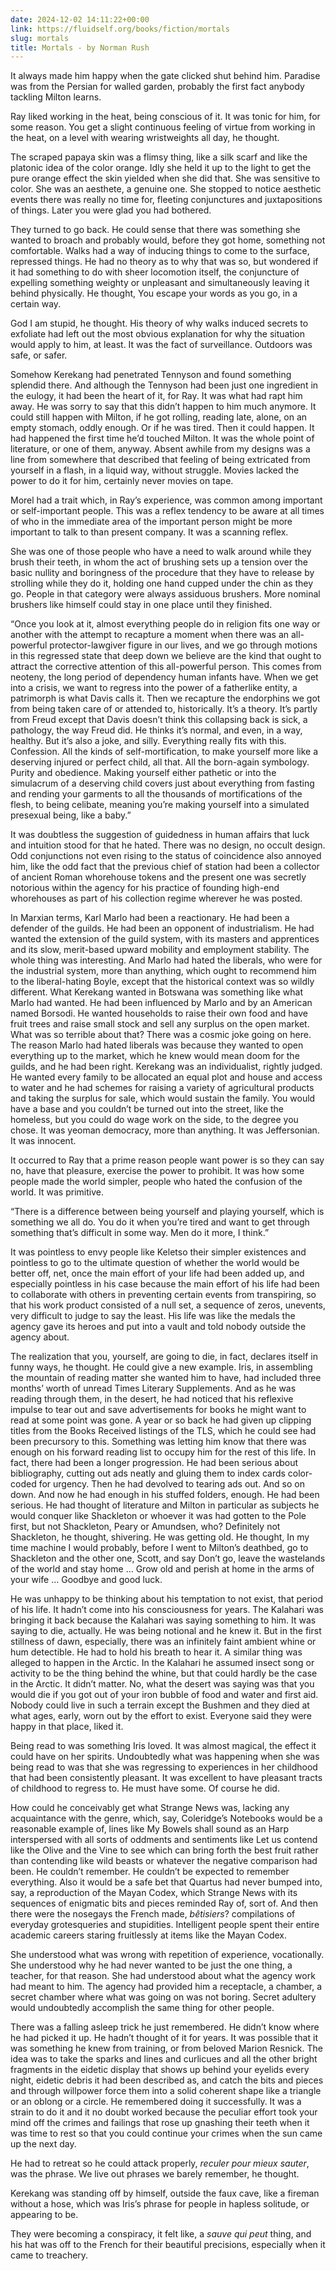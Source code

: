 ```yaml
---
date: 2024-12-02 14:11:22+00:00
link: https://fluidself.org/books/fiction/mortals
slug: mortals
title: Mortals - by Norman Rush
---
```


It always made him happy when the gate clicked shut behind him. Paradise was from the Persian for walled garden, probably the first fact anybody tackling Milton learns.

Ray liked working in the heat, being conscious of it. It was tonic for him, for some reason. You get a slight continuous feeling of virtue from working in the heat, on a level with wearing wristweights all day, he thought.

The scraped papaya skin was a flimsy thing, like a silk scarf and like the platonic idea of the color orange. Idly she held it up to the light to get the pure orange effect the skin yielded when she did that. She was sensitive to color. She was an aesthete, a genuine one. She stopped to notice aesthetic events there was really no time for, fleeting conjunctures and juxtapositions of things. Later you were glad you had bothered.

They turned to go back. He could sense that there was something she wanted to broach and probably would, before they got home, something not comfortable. Walks had a way of inducing things to come to the surface, repressed things. He had no theory as to why that was so, but wondered if it had something to do with sheer locomotion itself, the conjuncture of expelling something weighty or unpleasant and simultaneously leaving it behind physically. He thought, You escape your words as you go, in a certain way.

God I am stupid, he thought. His theory of why walks induced secrets to exfoliate had left out the most obvious explanation for why the situation would apply to him, at least. It was the fact of surveillance. Outdoors was safe, or safer.

Somehow Kerekang had penetrated Tennyson and found something splendid there. And although the Tennyson had been just one ingredient in the eulogy, it had been the heart of it, for Ray. It was what had rapt him away. He was sorry to say that this didn’t happen to him much anymore. It could still happen with Milton, if he got rolling, reading late, alone, on an empty stomach, oddly enough. Or if he was tired. Then it could happen. It had happened the first time he’d touched Milton. It was the whole point of literature, or one of them, anyway. Absent awhile from my designs was a line from somewhere that described that feeling of being extricated from yourself in a flash, in a liquid way, without struggle. Movies lacked the power to do it for him, certainly never movies on tape.

Morel had a trait which, in Ray’s experience, was common among important or self-important people. This was a reflex tendency to be aware at all times of who in the immediate area of the important person might be more important to talk to than present company. It was a scanning reflex.

She was one of those people who have a need to walk around while they brush their teeth, in whom the act of brushing sets up a tension over the basic nullity and boringness of the procedure that they have to release by strolling while they do it, holding one hand cupped under the chin as they go. People in that category were always assiduous brushers. More nominal brushers like himself could stay in one place until they finished.

“Once you look at it, almost everything people do in religion fits one way or another with the attempt to recapture a moment when there was an all-powerful protector-lawgiver figure in our lives, and we go through motions in this regressed state that deep down we believe are the kind that ought to attract the corrective attention of this all-powerful person. This comes from neoteny, the long period of dependency human infants have. When we get into a crisis, we want to regress into the power of a fatherlike entity, a patrimorph is what Davis calls it. Then we recapture the endorphins we got from being taken care of or attended to, historically. It’s a theory. It’s partly from Freud except that Davis doesn’t think this collapsing back is sick, a pathology, the way Freud did. He thinks it’s normal, and even, in a way, healthy. But it’s also a joke, and silly. Everything really fits with this. Confession. All the kinds of self-mortification, to make yourself more like a deserving injured or perfect child, all that. All the born-again symbology. Purity and obedience. Making yourself either pathetic or into the simulacrum of a deserving child covers just about everything from fasting and rending your garments to all the thousands of mortifications of the flesh, to being celibate, meaning you’re making yourself into a simulated presexual being, like a baby.”

It was doubtless the suggestion of guidedness in human affairs that luck and intuition stood for that he hated. There was no design, no occult design. Odd conjunctions not even rising to the status of coincidence also annoyed him, like the odd fact that the previous chief of station had been a collector of ancient Roman whorehouse tokens and the present one was secretly notorious within the agency for his practice of founding high-end whorehouses as part of his collection regime wherever he was posted.

In Marxian terms, Karl Marlo had been a reactionary. He had been a defender of the guilds. He had been an opponent of industrialism. He had wanted the extension of the guild system, with its masters and apprentices and its slow, merit-based upward mobility and employment stability. The whole thing was interesting. And Marlo had hated the liberals, who were for the industrial system, more than anything, which ought to recommend him to the liberal-hating Boyle, except that the historical context was so wildly different. What Kerekang wanted in Botswana was something like what Marlo had wanted. He had been influenced by Marlo and by an American named Borsodi. He wanted households to raise their own food and have fruit trees and raise small stock and sell any surplus on the open market. What was so terrible about that? There was a cosmic joke going on here. The reason Marlo had hated liberals was because they wanted to open everything up to the market, which he knew would mean doom for the guilds, and he had been right. Kerekang was an individualist, rightly judged. He wanted every family to be allocated an equal plot and house and access to water and he had schemes for raising a variety of agricultural products and taking the surplus for sale, which would sustain the family. You would have a base and you couldn’t be turned out into the street, like the homeless, but you could do wage work on the side, to the degree you chose. It was yeoman democracy, more than anything. It was Jeffersonian. It was innocent.

It occurred to Ray that a prime reason people want power is so they can say no, have that pleasure, exercise the power to prohibit. It was how some people made the world simpler, people who hated the confusion of the world. It was primitive.

“There is a difference between being yourself and playing yourself, which is something we all do. You do it when you’re tired and want to get through something that’s difficult in some way. Men do it more, I think.”

It was pointless to envy people like Keletso their simpler existences and pointless to go to the ultimate question of whether the world would be better off, net, once the main effort of your life had been added up, and especially pointless in his case because the main effort of his life had been to collaborate with others in preventing certain events from transpiring, so that his work product consisted of a null set, a sequence of zeros, unevents, very difficult to judge to say the least. His life was like the medals the agency gave its heroes and put into a vault and told nobody outside the agency about.

The realization that you, yourself, are going to die, in fact, declares itself in funny ways, he thought. He could give a new example. Iris, in assembling the mountain of reading matter she wanted him to have, had included three months’ worth of unread Times Literary Supplements. And as he was reading through them, in the desert, he had noticed that his reflexive impulse to tear out and save advertisements for books he might want to read at some point was gone. A year or so back he had given up clipping titles from the Books Received listings of the TLS, which he could see had been precursory to this. Something was letting him know that there was enough on his forward reading list to occupy him for the rest of this life. In fact, there had been a longer progression. He had been serious about bibliography, cutting out ads neatly and gluing them to index cards color-coded for urgency. Then he had devolved to tearing ads out. And so on down. And now he had enough in his stuffed folders, enough. He had been serious. He had thought of literature and Milton in particular as subjects he would conquer like Shackleton or whoever it was had gotten to the Pole first, but not Shackleton, Peary or Amundsen, who? Definitely not Shackleton, he thought, shivering. He was getting old. He thought, In my time machine I would probably, before I went to Milton’s deathbed, go to Shackleton and the other one, Scott, and say Don’t go, leave the wastelands of the world and stay home … Grow old and perish at home in the arms of your wife … Goodbye and good luck.

He was unhappy to be thinking about his temptation to not exist, that period of his life. It hadn’t come into his consciousness for years. The Kalahari was bringing it back because the Kalahari was saying something to him. It was saying to die, actually. He was being notional and he knew it. But in the first stillness of dawn, especially, there was an infinitely faint ambient whine or hum detectible. He had to hold his breath to hear it. A similar thing was alleged to happen in the Arctic. In the Kalahari he assumed insect song or activity to be the thing behind the whine, but that could hardly be the case in the Arctic. It didn’t matter. No, what the desert was saying was that you would die if you got out of your iron bubble of food and water and first aid. Nobody could live in such a terrain except the Bushmen and they died at what ages, early, worn out by the effort to exist. Everyone said they were happy in that place, liked it.

Being read to was something Iris loved. It was almost magical, the effect it could have on her spirits. Undoubtedly what was happening when she was being read to was that she was regressing to experiences in her childhood that had been consistently pleasant. It was excellent to have pleasant tracts of childhood to regress to. He must have some. Of course he did.

How could he conceivably get what Strange News was, lacking any acquaintance with the genre, which, say, Coleridge’s Notebooks would be a reasonable example of, lines like My Bowels shall sound as an Harp interspersed with all sorts of oddments and sentiments like Let us contend like the Olive and the Vine to see which can bring forth the best fruit rather than contending like wild beasts or whatever the negative comparison had been. He couldn’t remember. He couldn’t be expected to remember everything. Also it would be a safe bet that Quartus had never bumped into, say, a reproduction of the Mayan Codex, which Strange News with its sequences of enigmatic bits and pieces reminded Ray of, sort of. And then there were the nosegays the French made, _bêtisiers_? compilations of everyday grotesqueries and stupidities. Intelligent people spent their entire academic careers staring fruitlessly at items like the Mayan Codex.

She understood what was wrong with repetition of experience, vocationally. She understood why he had never wanted to be just the one thing, a teacher, for that reason. She had understood about what the agency work had meant to him. The agency had provided him a receptacle, a chamber, a secret chamber where what was going on was not boring. Secret adultery would undoubtedly accomplish the same thing for other people.

There was a falling asleep trick he just remembered. He didn’t know where he had picked it up. He hadn’t thought of it for years. It was possible that it was something he knew from training, or from beloved Marion Resnick. The idea was to take the sparks and lines and curlicues and all the other bright fragments in the eidetic display that shows up behind your eyelids every night, eidetic debris it had been described as, and catch the bits and pieces and through willpower force them into a solid coherent shape like a triangle or an oblong or a circle. He remembered doing it successfully. It was a strain to do it and it no doubt worked because the peculiar effort took your mind off the crimes and failings that rose up gnashing their teeth when it was time to rest so that you could continue your crimes when the sun came up the next day.

He had to retreat so he could attack properly, _reculer pour mieux sauter_, was the phrase. We live out phrases we barely remember, he thought.

Kerekang was standing off by himself, outside the faux cave, like a fireman without a hose, which was Iris’s phrase for people in hapless solitude, or appearing to be.

They were becoming a conspiracy, it felt like, a _sauve qui peut_ thing, and his hat was off to the French for their beautiful precisions, especially when it came to treachery.
